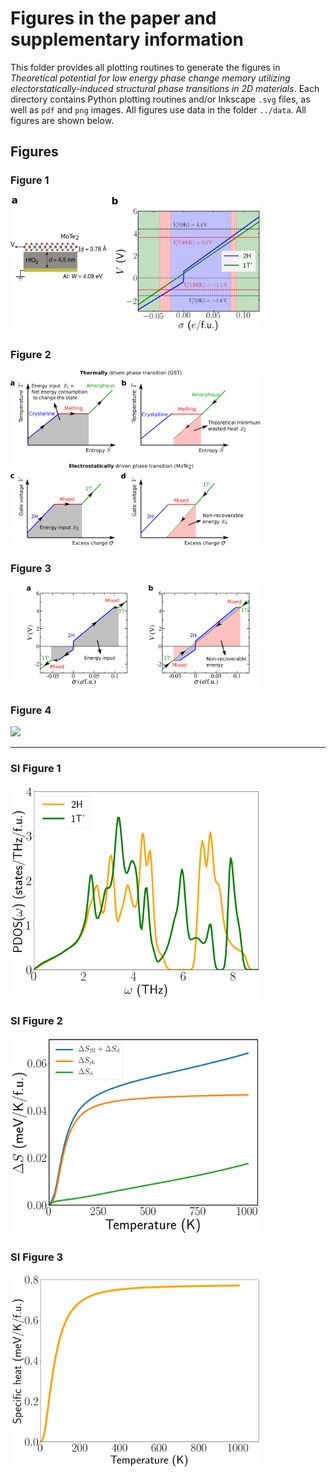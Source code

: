 # Figures in the paper and supplementary information

This folder provides all plotting routines to generate the figures in
_Theoretical potential for low energy phase change memory utilizing
electorstatically-induced structural phase transitions in 2D
materials_. Each directory contains Python plotting routines and/or
Inkscape `.svg` files, as well as `pdf` and `png` images. All figures
use data in the folder `../data`. All figures are shown below.

## Figures

### Figure 1
<img src="./fig1/fig1.png" width=400>

### Figure 2
<img src="./fig2/fig2.png" width=400>

### Figure 3
<img src="./fig3/fig3.png" width=400>

### Figure 4
<img src="./fig1/fig4.png" width=400>

___

### SI Figure 1
<img src="./sifig1/sifig1.png" width=400>

### SI Figure 2
<img src="./sifig2/sifig2.png" width=400>

### SI Figure 3
<img src="./sifig3/sifig3.png" width=400>
